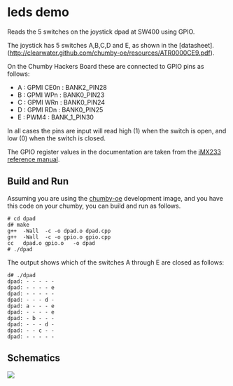 leds demo
=========

Reads the 5 switches on the joystick dpad at SW400
using GPIO.  

The joystick has 5 switches A,B,C,D and E, as
shown in the [datasheet].(http://clearwater.github.com/chumby-oe/resources/ATR0000CE9.pdf).

On the Chumby Hackers Board these are connected to GPIO pins as follows:

 - A : GPMI CE0n : BANK2_PIN28
 - B : GPMI WPn : BANK0_PIN23
 - C : GPMI WRn : BANK0_PIN24
 - D : GPMI RDn : BANK0_PIN25
 - E : PWM4 : BANK_1_PIN30

In all cases the pins are input will read high (1) when 
the switch is open, and low (0) when the switch is closed.

The GPIO register values in the documentation are taken from the
[iMX233 reference manual](http://www.freescale.com/files/dsp/doc/ref_manual/IMX23RM.pdf).

Build and Run
-------------
Assuming you are using the [chumby-oe](https://github.com/clearwater/chumby-oe) development image, and you have this code on your chumby, you can build and run as follows.

```
# cd dpad
d# make
g++  -Wall  -c -o dpad.o dpad.cpp
g++  -Wall  -c -o gpio.o gpio.cpp
cc   dpad.o gpio.o   -o dpad
# ./dpad
```

The output shows which of the switches A through E are closed
as follows:
```
d# ./dpad
dpad: - - - - -
dpad: - - - - e
dpad: - - - - -
dpad: - - - d -
dpad: a - - - e
dpad: - - - - e
dpad: - b - - -
dpad: - - - d -
dpad: - - c - -
dpad: - - - - -
```

Schematics
----------
<img src="/clearwater/chumby-sampler/raw/master/images/dpad-schematics.png" />

